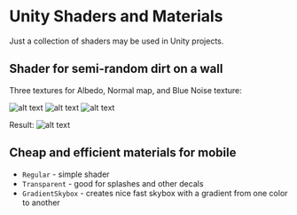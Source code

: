 # Unity Shaders and Materials

Just a collection of shaders may be used in Unity projects.

## Shader for semi-random dirt on a wall
Three textures for Albedo, Normal map, and Blue Noise texture:

![alt text][albedo] ![alt text][normal] ![alt text][noise]

Result:
![alt text][dirty_wall]

[dirty_wall]: http://zipsted.com/github/shaders-and-material-images/dirty_wall.png "Dirty Wall result"
[albedo]: http://zipsted.com/github/shaders-and-material-images/dirt_albedo.png "Albedo texture"
[normal]: http://zipsted.com/github/shaders-and-material-images/bricks_normal.png "Normal texture"
[noise]: http://zipsted.com/github/shaders-and-material-images/blue_noise.png "Blue noise texture"

## Cheap and efficient materials for mobile

- `Regular` - simple shader
- `Transparent` - good for splashes and other decals
- `GradientSkybox` - creates nice fast skybox with a gradient from one color to another

